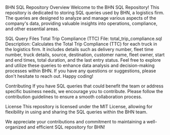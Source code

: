 BHN SQL Repository
Overview
Welcome to the BHN SQL Repository! This repository is dedicated to storing SQL queries used by BHN, a logistics firm. The queries are designed to analyze and manage various aspects of the company's data, providing valuable insights into operations, compliance, and other essential areas.

SQL Query Files
Total Trip Compliance (TTC)
File: total_trip_compliance.sql
Description: Calculates the Total Trip Compliance (TTC) for each truck in the logistics firm. It includes details such as delivery number, fleet time number, truck details, source, destination, customer name, fleet owner, start and end times, total duration, and the last entry status.
Feel free to explore and utilize these queries to enhance data analysis and decision-making processes within BHN. If you have any questions or suggestions, please don't hesitate to reach out. Happy coding!

Contributing
If you have SQL queries that could benefit the team or address specific business needs, we encourage you to contribute. Please follow the contribution guidelines to ensure a smooth collaboration process.

License
This repository is licensed under the MIT License, allowing for flexibility in using and sharing the SQL queries within the BHN team.

We appreciate your contributions and commitment to maintaining a well-organized and efficient SQL repository for BHN!






